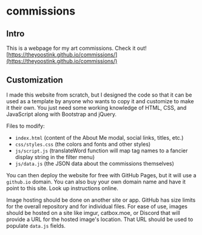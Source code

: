 # commissions

## Intro

This is a webpage for my art commissions. Check it out! [https://theyoostink.github.io/commissions/](https://theyoostink.github.io/commissions/)

## Customization

I made this website from scratch, but I designed the code so that it can be used as a template by anyone who wants to copy it and customize to make it their own. You just need some working knowledge of HTML, CSS, and JavaScript along with Bootstrap and jQuery.

Files to modify:

- `index.html` (content of the About Me modal, social links, titles, etc.)
- `css/styles.css` (the colors and fonts and other styles)
- `js/script.js` (translateWord function will map tag names to a fancier display string in the filter menu)
- `js/data.js` (the JSON data about the commissions themselves)

You can then deploy the website for free with GitHub Pages, but it will use a `github.io` domain. You can also buy your own domain name and have it point to this site. Look up instructions online.

Image hosting should be done on another site or app. GitHub has size limits for the overall repository and for individual files. For ease of use, images should be hosted on a site like imgur, catbox.moe, or Discord that will provide a URL for the hosted image's location. That URL should be used to populate `data.js` fields.
